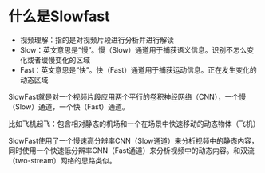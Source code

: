 # 什么是Slowfast
- 视频理解：指的是对视频片段进行分析并进行解读
- Slow：英文意思是“慢”。慢（Slow）通道用于捕获语义信息。识别不怎么变化或者缓慢变化的区域
- Fast：英文意思是“快”。快（Fast）通道用于捕获运动信息。正在发生变化的动态区域

SlowFast就是对一个视频片段应用两个平行的卷积神经网络（CNN），一个慢（Slow）通道，一个快（Fast）通道。

比如飞机起飞：包含相对静态的机场和一个在场景中快速移动的动态物体（飞机）

SlowFast使用了一个慢速高分辨率CNN（Slow通道）来分析视频中的静态内容，同时使用一个快速低分辨率CNN（Fast通道）来分析视频中的动态内容。和双流（two-stream）网络的思路类似。
